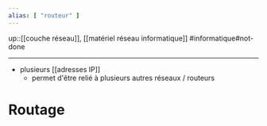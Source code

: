```yaml
---
alias: [ "routeur" ]
---
```

up::[[couche réseau]], [[matériel réseau informatique]]
#informatique#not-done 

----

 - plusieurs [[adresses IP]]
     - permet d'être relié à plusieurs autres réseaux / routeurs

# Routage

